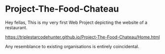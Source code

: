 # Project-The-Food-Chateau

Hey fellas,
This is my very first Web Project depicting the website of a restaurant. 

 https://triplestarcodehunter.github.io/Project-The-Food-Chateau/Home.html
 
 Any resemblance to existing organisations is entirely coincidental.
